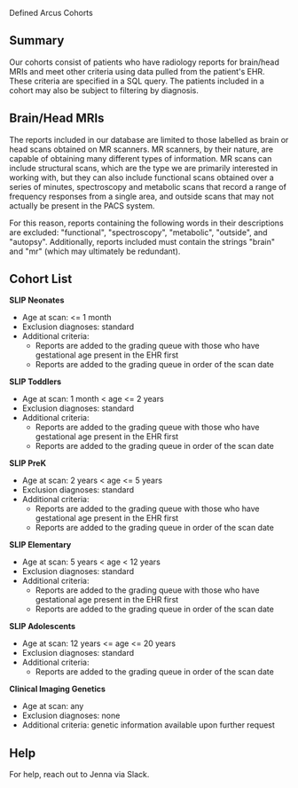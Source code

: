 Defined Arcus Cohorts

## Summary

Our cohorts consist of patients who have radiology reports for brain/head MRIs and meet other criteria using data pulled from the patient's EHR. These criteria are specified in a SQL query. The patients included in a cohort may also be subject to filtering by diagnosis.

## Brain/Head MRIs

The reports included in our database are limited to those labelled as brain or head scans obtained on MR scanners. MR scanners, by their nature, are capable of obtaining many different types of information. MR scans can include structural scans, which are the type we are primarily interested in working with, but they can also include functional scans obtained over a series of minutes, spectroscopy and metabolic scans that record a range of frequency responses from a single area, and outside scans that may not actually be present in the PACS system.

For this reason, reports containing the following words in their descriptions are excluded: "functional", "spectroscopy", "metabolic", "outside", and "autopsy". Additionally, reports included must contain the strings "brain" and "mr" (which may ultimately be redundant).

## Cohort List

**SLIP Neonates**
- Age at scan: <= 1 month
- Exclusion diagnoses: standard
- Additional criteria:
    - Reports are added to the grading queue with those who have gestational age present in the EHR first
    - Reports are added to the grading queue in order of the scan date

**SLIP Toddlers**
- Age at scan: 1 month < age <= 2 years 
- Exclusion diagnoses: standard
- Additional criteria:
    - Reports are added to the grading queue with those who have gestational age present in the EHR first
    - Reports are added to the grading queue in order of the scan date


**SLIP PreK**
- Age at scan: 2 years < age <= 5 years
- Exclusion diagnoses: standard
- Additional criteria:
    - Reports are added to the grading queue with those who have gestational age present in the EHR first
    - Reports are added to the grading queue in order of the scan date


**SLIP Elementary**
- Age at scan: 5 years < age < 12 years
- Exclusion diagnoses: standard
- Additional criteria:
    - Reports are added to the grading queue with those who have gestational age present in the EHR first
    - Reports are added to the grading queue in order of the scan date


**SLIP Adolescents**
- Age at scan: 12 years <= age <= 20 years
- Exclusion diagnoses: standard
- Additional criteria:
    - Reports are added to the grading queue in order of the scan date


**Clinical Imaging Genetics**
- Age at scan: any
- Exclusion diagnoses: none 
- Additional criteria: genetic information available upon further request

## Help

For help, reach out to Jenna via Slack. 
